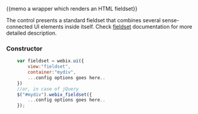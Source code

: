
{{memo a wrapper which renders an HTML fieldset}}

The control presents a standard fieldset that combines several sense-connected UI elements inside itself. Check [fieldset](desktop/controls.md#fieldset) documentation for more detailed description.

### Constructor

~~~js
	var fieldset = webix.ui({
		view:"fieldset", 
		container:"mydiv", 
		...config options goes here..
	})
	//or, in case of jQuery
	$("#mydiv").webix_fieldset({
		...config options goes here..
	});
~~~
